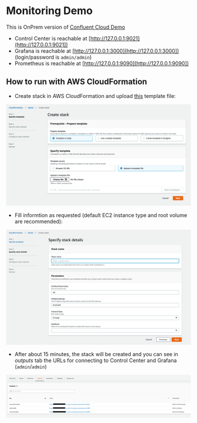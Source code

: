 # Monitoring Demo

This is OnPrem version of [Confluent Cloud Demo](../../ccloud/ccloud-demo/README.md)

* Control Center is reachable at [http://127.0.0.1:9021](http://127.0.0.1:9021])
* Grafana is reachable at [http://127.0.0.1:3000](http://127.0.0.1:3000]) (login/password is `admin/admin`)
* Prometheus is reachable at [http://127.0.0.1:9090](http://127.0.0.1:9090])


## How to run with AWS CloudFormation

* Create stack in AWS CloudFormation and upload [this](cloudformation/kafka-docker-playground-monitorin-demo.json?raw=true) template file:

![AWS CloudFormation](../../ccloud/ccloud-demo/images/Screenshot4.png)

* Fill informtion as requested (default EC2 instance type and root volume are recommended):

![AWS CloudFormation](./images/Screenshot1.png)

* After about 15 minutes, the stack will be created and you can see in *outputs* tab the URLs for connecting to Control Center and Grafana (`admin`/`admin`)

![AWS CloudFormation](../../ccloud/ccloud-demo/images/Screenshot6.png)